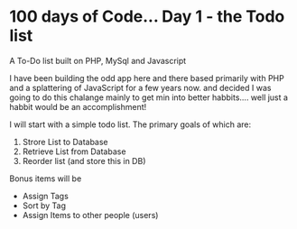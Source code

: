 # 100 days of Code... Day 1 - the Todo list
A To-Do list built on PHP, MySql and Javascript

I have been building the odd app here and there based primarily with PHP and a splattering of JavaScript for a few years now. and decided I was going to do this chalange mainly to get min into better habbits.... well just a habbit would be an accomplishment!

I will start with a simple todo list. The primary goals of which are:
1. Strore List to Database
2. Retrieve List from Database
3. Reorder list (and store this in DB)

Bonus items will be
* Assign Tags
* Sort by Tag
* Assign Items to other people (users)
